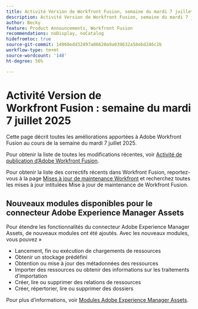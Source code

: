 ```yaml
---
title: Activité Version de Workfront Fusion, semaine du mardi 7 juillet 2025
description: Activité Version de Workfront Fusion, semaine du mardi 7 juillet 2025
author: Becky
feature: Product Announcements, Workfront Fusion
recommendations: noDisplay, noCatalog
hidefromtoc: true
source-git-commit: 14960edd32497a06620a9a039632a58ebd246c2b
workflow-type: tm+mt
source-wordcount: '148'
ht-degree: 56%

---
```


# Activité Version de Workfront Fusion : semaine du mardi 7 juillet 2025

Cette page décrit toutes les améliorations apportées à Adobe Workfront Fusion au cours de la semaine du mardi 7 juillet 2025.

Pour obtenir la liste de toutes les modifications récentes, voir [Activité de publication d’Adobe Workfront Fusion](/help/workfront-fusion/fusion-product-releases/fusion-release-activity.md).

Pour obtenir la liste des correctifs récents dans Workfront Fusion, reportez-vous à la page [Mises à jour de maintenance Workfront](https://experienceleague.adobe.com/fr/docs/workfront-known-issues/releases/current-updates) et recherchez toutes les mises à jour intitulées Mise à jour de maintenance de Workfront Fusion.

## Nouveaux modules disponibles pour le connecteur Adobe Experience Manager Assets

Pour étendre les fonctionnalités du connecteur Adobe Experience Manager Assets, de nouveaux modules ont été ajoutés. Avec les nouveaux modules, vous pouvez »

* Lancement, fin ou exécution de chargements de ressources
* Obtenir un stockage prédéfini
* Obtention ou mise à jour des métadonnées des ressources
* Importer des ressources ou obtenir des informations sur les traitements d’importation
* Créer, lire ou supprimer des relations de ressources
* Créer, répertorier, lire ou supprimer des dossiers

Pour plus d’informations, voir [Modules Adobe Experience Manager Assets](/help/workfront-fusion/references/apps-and-modules/adobe-connectors/aem-assets-modules.md).

